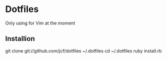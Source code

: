 # Dotfiles

Only using for Vim at the moment


## Installion

git clone git://github.com/jcf/dotfiles ~/.dotfiles
cd ~/.dotfiles
ruby install.rb
